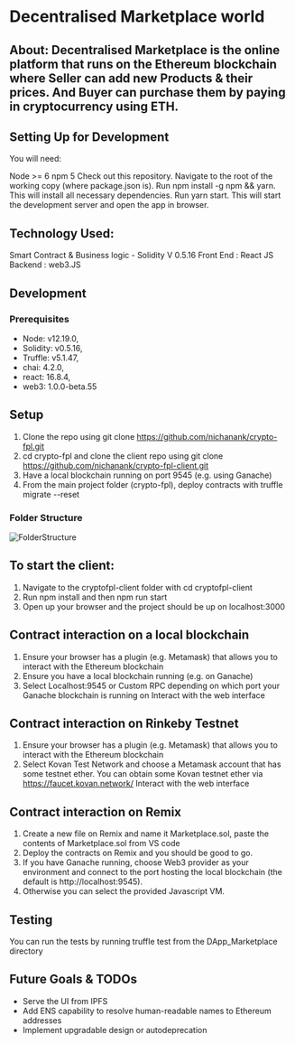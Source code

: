 # Decentralised Marketplace world

## About: Decentralised Marketplace is the online platform that runs on the Ethereum blockchain where Seller can add new Products & their prices. And Buyer can purchase them by paying in cryptocurrency using ETH.

## Setting Up for Development

You will need:

Node >= 6
npm 5
Check out this repository.
Navigate to the root of the working copy (where package.json is).
Run npm install -g npm && yarn. This will install all necessary dependencies.
Run yarn start. This will start the development server and open the app in browser.




## Technology Used:
Smart Contract & Business logic - Solidity V 0.5.16
Front End : React JS
Backend : web3.JS



## Development

### Prerequisites
- Node: v12.19.0,
- Solidity: v0.5.16,
- Truffle: v5.1.47,
- chai: 4.2.0,
- react: 16.8.4,
- web3: 1.0.0-beta.55

## Setup
1. Clone the repo using git clone https://github.com/nichanank/crypto-fpl.git
2. cd crypto-fpl and clone the client repo using git clone https://github.com/nichanank/crypto-fpl-client.git
3. Have a local blockchain running on port 9545 (e.g. using Ganache)
4. From the main project folder (crypto-fpl), deploy contracts with truffle migrate --reset

### Folder Structure

![FolderStructure](https://user-images.githubusercontent.com/19868756/99430379-42738200-292f-11eb-8090-c18e1b0f9b07.jpg)


## To start the client:
1. Navigate to the cryptofpl-client folder with cd cryptofpl-client
2. Run npm install and then npm run start
3. Open up your browser and the project should be up on localhost:3000


## Contract interaction on a local blockchain
1. Ensure your browser has a plugin (e.g. Metamask) that allows you to interact with the Ethereum blockchain
2. Ensure you have a local blockchain running (e.g. on Ganache)
3. Select Localhost:9545 or Custom RPC depending on which port your Ganache blockchain is running on Interact with the web interface

## Contract interaction on Rinkeby Testnet
1. Ensure your browser has a plugin (e.g. Metamask) that allows you to interact with the Ethereum blockchain
2. Select Kovan Test Network and choose a Metamask account that has some testnet ether. You can obtain some Kovan testnet ether via https://faucet.kovan.network/
Interact with the web interface



## Contract interaction on Remix
1. Create a new file on Remix and name it Marketplace.sol, paste the contents of Marketplace.sol from VS code
2. Deploy the contracts on Remix and you should be good to go.
3. If you have Ganache running, choose Web3 provider as your environment and connect to the port hosting the local blockchain (the default is http://localhost:9545). 
4. Otherwise you can select the provided Javascript VM.


## Testing
You can run the tests by running truffle test from the DApp_Marketplace directory

## Future Goals & TODOs
- Serve the UI from IPFS
- Add ENS capability to resolve human-readable names to Ethereum addresses
- Implement upgradable design or autodeprecation
